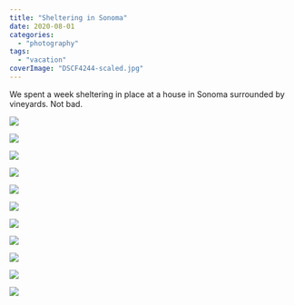 ```yaml
---
title: "Sheltering in Sonoma"
date: 2020-08-01
categories: 
  - "photography"
tags: 
  - "vacation"
coverImage: "DSCF4244-scaled.jpg"
---
```


We spent a week sheltering in place at a house in Sonoma surrounded by vineyards. Not bad.

![](images/DSCF4221-1024x683.jpg)

![](images/DSCF4228-1024x683.jpg)

![](images/DSCF4230-1024x683.jpg)

![](images/DSCF4231-1024x746.jpg)

![](images/DSCF4235-1024x683.jpg)

![](images/DSCF4237-1024x683.jpg)

![](images/DSCF4242-1024x683.jpg)

![](images/DSCF4244-1024x766.jpg)

![](images/DSCF4248-1024x683.jpg)

![](images/DSCF4251-1024x648.jpg)

![](images/DSCF4256-1024x683.jpg)
